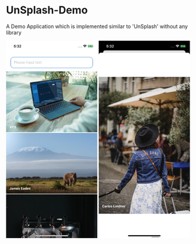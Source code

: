 # UnSplash-Demo
A Demo Application which is implemented similar to 'UnSplash' without any library

<img src="https://raw.githubusercontent.com/HongUkOrg/UnSplash-Demo/main/unsplash_demo_01.png?raw=true" width="250">          <img src="https://github.com/HongUkOrg/UnSplash-Demo/blob/main/unsplash_demo_02.png?raw=true" width="250"> 
